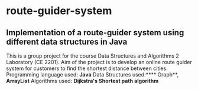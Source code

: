 # route-guider-system
## Implementation of a route-guider system using different data structures in Java
This is a group project for the course Data Structures and Algorithms 2 Laboratory (CE 2201).
Aim of the project is to develop an online route guider system for customers to find the shortest distance between cities.
<br />Programming language used: **Java**
Data Structures used:**** Graph**, **ArrayList**
Algorithms used:  **Dijkstra's Shortest path algorithm**
